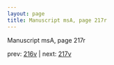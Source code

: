 ```yaml
---
layout: page
title: Manuscript msA, page 217r
---
```


Manuscript msA, page 217r

prev:  [216v](../216v) | next:  [217v](../217v)